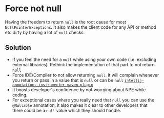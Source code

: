 # Force not null

Having the freedom to return `null` is the root cause for most `NullPointerExceptions`. It also makes the client code for any API or method etc dirty by having a lot of `null` checks.

## Solution

* If you feel the need for a `null` while using your own code (i.e. excluding external libraries). Rethink the implementation of that part to not return `null`
* Force IDE/Compiler to not allow returning `null`. It will complain whenever you return or pass in a value that is `null` or can be `null`
[`intellij-annotations-instrumenter-maven-plugin`](https://github.com/osundblad/intellij-annotations-instrumenter-maven-plugin)
* It boosts developer's confidence by not worrying about NPE while coding.
* For exceptional cases where you really need that `null` you can use the `@Nullable` annotation, it also makes it clear to other developers that there could be a `null` value which they should handle.
